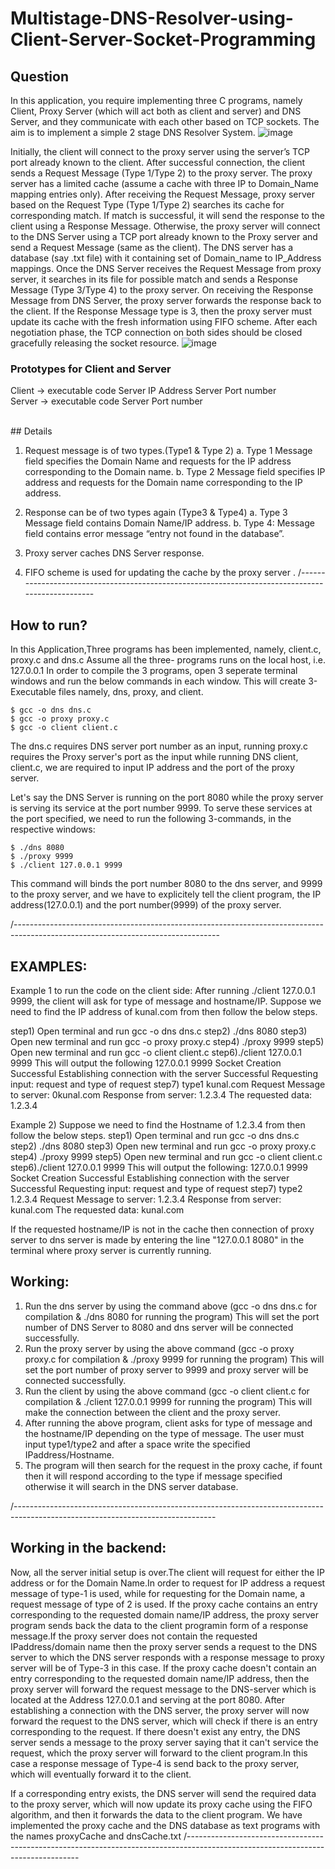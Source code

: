 # Multistage-DNS-Resolver-using-Client-Server-Socket-Programming

## Question
In this application, you require implementing three C programs, namely Client, Proxy Server (which will act both as client and server) and DNS Server, and they communicate with each other based on TCP sockets. The aim is to implement a simple 2 stage DNS Resolver System. 
![image](https://user-images.githubusercontent.com/29946239/129193112-2cfc94d1-3d21-4e02-a9f2-b3753496a82a.png)

  Initially, the client will connect to the proxy server using the server’s TCP port already known to the client. After successful connection, the client sends a Request Message (Type 1/Type 2) to the proxy server. The proxy server has a limited cache (assume a cache with three IP to Domain_Name mapping entries only). After receiving the Request Message, proxy server based on the Request Type (Type 1/Type 2) searches its cache for corresponding match. If match is successful, it will send the response to the client using a Response Message. Otherwise, the proxy server will connect to the DNS Server using a TCP port already known to the Proxy server and send a Request Message (same as the client). The DNS server has a database (say .txt file) with it containing set of Domain_name to IP_Address mappings. Once the DNS Server receives the Request Message from proxy server, it searches in its file for possible match and sends a Response Message (Type 3/Type 4) to the proxy server. On receiving the Response Message from DNS Server, the proxy server forwards the response back to the client. If the Response Message type is 3, then the proxy server must update its cache with the fresh information using FIFO scheme. After each negotiation phase, the TCP connection on both sides should be closed gracefully releasing the socket resource.
  ![image](https://user-images.githubusercontent.com/29946239/129192576-70cbb45a-8d3a-43de-8c97-97e14c60aa77.png)

### Prototypes for Client and Server
  Client -> executable code   Server IP Address   Server Port number <br />
  Server -> executable code  Server Port number

<br />
## Details

1. Request message is of two types.(Type1 & Type 2)
	a. Type 1 Message field specifies the Domain Name and requests for the IP address corresponding to the Domain name.
	b. Type 2 Message field specifies IP address and requests for the Domain name corresponding to the IP address.

2. Response can be of two types again (Type3 & Type4)
	a. Type 3 Message field contains Domain Name/IP address.
	b. Type 4: Message field contains error message “entry not found in the database”.

3. Proxy server caches DNS Server response.

4. FIFO scheme is used for updating the cache by the proxy server .
/-------------------------------------------------------------------------------------------------

## How to run?

In this Application,Three programs has been implemented, namely, client.c, proxy.c and dns.c
Assume all the three- programs runs on the local host, i.e. 127.0.0.1
In order to compile the 3 programs, open 3 seperate terminal windows and run the below commands in each window. This will create 3-
Executable files namely, dns, proxy, and client.

	$ gcc -o dns dns.c
	$ gcc -o proxy proxy.c
	$ gcc -o client client.c

The dns.c requires DNS server port number as an input, running proxy.c requires the Proxy server's port as the input while running DNS client, client.c, we are required to input IP address and the port of the proxy server. 

Let's say the DNS Server is running on the port 8080 while the proxy server is serving its service at the port number 9999.
To serve these services at the port specified, we need to run the following 3-commands, in the respective windows:

	$ ./dns 8080
	$ ./proxy 9999
	$ ./client 127.0.0.1 9999

This command will binds the port number 8080 to the dns server, and 9999 to the proxy server, and we have to explicitely tell the client program, the IP address(127.0.0.1) and the port number(9999) of the proxy server.

/---------------------------------------------------------------------------------------------------------------------------------

## EXAMPLES:

Example 1 to run the code on the client side: 
After running ./client 127.0.0.1 9999, the client will ask for type of message and hostname/IP. Suppose we need to find the IP address of kunal.com from then follow the below steps.

step1) Open terminal and run gcc -o dns dns.c
step2) ./dns 8080
step3) Open new terminal and run gcc -o proxy proxy.c
step4) ./proxy 9999
step5) Open new terminal and run gcc -o client client.c
step6)./client 127.0.0.1 9999
This will output the following
127.0.0.1	9999
Socket Creation Successful
Establishing connection with the server Successful
Requesting input: request and type of request
step7) type1 kunal.com
Request Message to server: 0kunal.com
Response from server: 1.2.3.4
The requested data: 1.2.3.4


Example 2) Suppose we need to find the Hostname of 1.2.3.4 from then follow the below steps.
step1) Open terminal and run gcc -o dns dns.c
step2) ./dns 8080
step3) Open new terminal and run gcc -o proxy proxy.c
step4) ./proxy 9999
step5) Open new terminal and run gcc -o client client.c
step6)./client 127.0.0.1 9999
This will output the following:
127.0.0.1	9999
Socket Creation Successful
Establishing connection with the server Successful
Requesting input: request and type of request
step7) type2 1.2.3.4
Request Message to server: 1.2.3.4
Response from server: kunal.com
The requested data: kunal.com

If the requested hostname/IP is not in the cache then connection of proxy server to dns server is made by entering the line "127.0.0.1 8080" in the terminal where proxy server is currently running.

## Working:
1) Run the dns server by using the command above (gcc -o dns dns.c for compilation & ./dns 8080 for running the program) This will set the port number of DNS Server to 8080 and dns server will be connected successfully.
2) Run the proxy server by using the above command (gcc -o proxy proxy.c for compilation & ./proxy 9999 for running the program) This will set the port number of proxy server to 9999 and proxy server will be connected successfully.
3) Run the client by using the above command (gcc -o client client.c for compilation & ./client 127.0.0.1 9999 for running the program) This will make the connection between the client and the proxy server.
4) After running the above program, client asks for type of message and the hostname/IP depending on the type of message. The user must input type1/type2 and after a space write the specified IPaddress/Hostname.
5) The program will then search for the request in the proxy cache, if fount then it will respond according to the type if message specified otherwise it will search in the DNS server database.

/--------------------------------------------------------------------------------------------------------------------------------

## Working in the backend: 

Now, all the server initial setup is over.The client will request for either the IP address or for the Domain Name.In order to request for IP address a request message of type-1 is used, while for requesting for the Domain name, a request message of type of 2 is used. 
If the proxy cache contains an entry corresponding to the requested domain name/IP address, the proxy server program sends back the data to the client programin form of a response message.If the proxy server does not contain the requested IPaddress/domain name then the proxy server sends a request to the DNS server to which the DNS server responds with a  response message to proxy server will be of Type-3 in this case.
If the proxy cache doesn't contain an entry corresponding to the requested domain name/IP address, then the proxy server will forward the request message to the DNS-server which is located at the Address 127.0.0.1 and serving at the port 8080. After establishing a connection with the DNS server, the proxy server will now forward the request to the DNS server, which will check if there is an entry corresponding to the request. If there doesn't exist any entry, the DNS server sends a message to the proxy server saying that it can't service the request, which the proxy server will forward to the client program.In this case a response message of Type-4 is send back to the proxy server, which will eventually forward it to the client.

If a corresponding entry exists, the DNS server will send the required data to the proxy server, which will now update its proxy cache using the FIFO algorithm, and then it forwards the data to the client program.
We have implemented the proxy cache and the DNS database as text programs with the names proxyCache and dnsCache.txt
/---------------------------------------------------------------------------------------------------------------------------------


